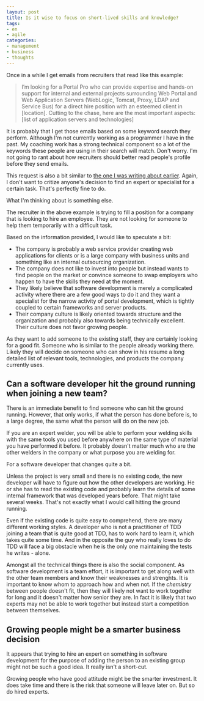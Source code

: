 ```yaml
---
layout: post
title: Is it wise to focus on short-lived skills and knowledge?
tags:
- en
- agile
categories:
- management
- business
- thoughts
---
```

Once in a while I get emails from recruiters that read like this example:

> I’m looking for a Portal Pro who can provide expertise and hands-on support for internal and external projects surrounding Web Portal and Web Application Servers (WebLogic, Tomcat, Proxy, LDAP and Service Bus) for a direct hire position with an esteemed client in [location].  Cutting to the chase, here are the most important aspects: [list of application servers and technologies]

It is probably that I get those emails based on some keyword search they perform. Although I'm not currently working as a programmer I have in the past. My coaching work has a strong technical component so a lot of the keywords these people are using in their search will match. Don't worry. I'm not going to rant about how recruiters should better read people's profile before they send emails.

This request is also a bit similar to [the one I was writing about earlier](/2014/11/12/find-an-expert-for-training-or-an-expert-in-training.html). Again, I don't want to critize anyone's decision to find an expert or specialist for a certain task. That's perfectly fine to do.

What I'm thinking about is something else.

The recruiter in the above example is trying to fill a position for a company that is looking to hire an employee. They are not looking for someone to help them temporarily with a difficult task.

Based on the information provided, I would like to speculate a bit:

* The company is probably a web service provider creating web applications for clients or is a large company with business units and something like an internal outsourcing organization. 
* The company does not like to invest into people but instead wants to find people on the market or convince someone to swap employers who happen to have the skills they need at the moment. 
* They likely believe that software development is merely a complicated activity where there are a few good ways to do it and they want a specialist for the narrow activity of portal development, which is tightly coupled to certain frameworks and server products.
* Their company culture is likely oriented towards structure and the organization and probably also towards being technically excellent. Their culture does not favor growing people.

As they want to add someone to the existing staff, they are certainly looking for a good fit. Someone who is similar to the people already working there. Likely they will decide on someone who can show in his resume a long detailed list of relevant tools, technologies, and products the company currently uses.

## Can a software developer hit the ground running when joining a new team?
There is an immediate benefit to find someone who can hit the ground running. However, that only works, if what the person has done before is, to a large degree, the same what the person will do on the new job.

If you are an expert welder, you will be able to perform your welding skills with the same tools you used before anywhere on the same type of material you have performed it before. It probably doesn't matter much who are the other welders in the company or what purpose you are welding for.

For a software developer that changes quite a bit.

Unless the project is very small and there is no existing code, the new developer will have to figure out how the other developers are working. He or she has to read the existing code and probably learn the details of some internal framework that was developed years before. That might take several weeks. That's not exactly what I would call hitting the ground running.

Even if the existing code is quite easy to comprehend, there are many different working styles. A developer who is not a practitioner of TDD joining a team that is quite good at TDD, has to work hard to learn it, which takes quite some time. And in the opposite the guy who really loves to do TDD will face a big obstacle when he is the only one maintaining the tests he writes - alone.

Amongst all the technical things there is also the social component. As software development is a team effort, it is important to get along well with the other team members and know their weaknesses and strenghts. It is important to know whom to approach how and when not. If the *chemistry* between people doesn't fit, then they will likely not want to work together for long and it doesn't matter how senior they are. In fact it is likely that two experts may not be able to work together but instead start a competition between themselves.

## Growing people might be a smarter business decision
It appears that trying to hire an expert on something in software development for the purpose of adding the person to an existing group might not be such a good idea. It really isn't a short-cut.

Growing people who have good attitude might be the smarter investment. It does take time and there is the risk that someone will leave later on. But so do hired experts.
